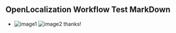 ## OpenLocalization Workflow Test MarkDown
* ![image1](.\d01ed28c-904c-4e23-9d29-c1a2ac83723e.PNG)   ![image2](.\5a80b104-76e3-4422-b346-e08ddaad016d.png) 
thanks!